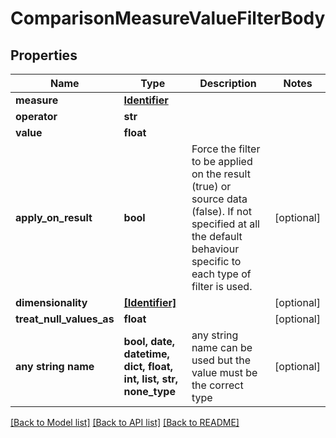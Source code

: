 # ComparisonMeasureValueFilterBody


## Properties
Name | Type | Description | Notes
------------ | ------------- | ------------- | -------------
**measure** | [**Identifier**](Identifier.md) |  | 
**operator** | **str** |  | 
**value** | **float** |  | 
**apply_on_result** | **bool** | Force the filter to be applied on the result (true) or source data (false). If not specified at all the default behaviour specific to each type of filter is used. | [optional] 
**dimensionality** | [**[Identifier]**](Identifier.md) |  | [optional] 
**treat_null_values_as** | **float** |  | [optional] 
**any string name** | **bool, date, datetime, dict, float, int, list, str, none_type** | any string name can be used but the value must be the correct type | [optional]

[[Back to Model list]](../README.md#documentation-for-models) [[Back to API list]](../README.md#documentation-for-api-endpoints) [[Back to README]](../README.md)


